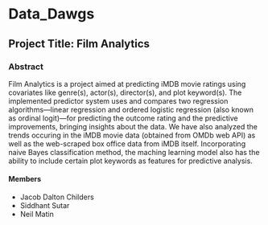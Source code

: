 # Data_Dawgs

## Project Title: Film Analytics

### Abstract
Film Analytics is a project aimed at predicting iMDB movie ratings using covariates like genre(s), actor(s), director(s), and plot keyword(s). The implemented predictor system uses and compares two regression algorithms—linear regression and ordered logistic regression (also known as ordinal logit)—for predicting the outcome rating and the predictive improvements, bringing insights about the data. We have also analyzed the trends occuring in the iMDB movie data (obtained from OMDb web API) as well as the web-scraped box office data from iMDB itself. Incorporating naive Bayes classification method, the maching learning model also has the ability to include certain plot keywords as features for predictive analysis.

#### Members
* Jacob Dalton Childers
* Siddhant Sutar
* Neil Matin
